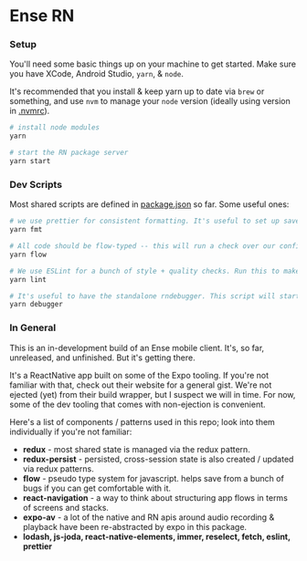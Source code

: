 # Ense RN

### Setup

You'll need some basic things up on your machine to get started. Make sure you have XCode, Android Studio, `yarn`, & `node`.

It's recommended that you install & keep yarn up to date via `brew` or something, and use `nvm` to manage your `node` version (ideally using version in [.nvmrc](.nvmrc)). 

```zsh
# install node modules
yarn

# start the RN package server
yarn start
```

### Dev Scripts

Most shared scripts are defined in [package.json](package.json) so far. Some useful ones:

```zsh
# we use prettier for consistent formatting. It's useful to set up save hooks in your editor, but this script will run through and auto-format the repo.
yarn fmt

# All code should be flow-typed -- this will run a check over our configs. Ideally you have a flow editor plugin.
yarn flow

# We use ESLint for a bunch of style + quality checks. Run this to make sure you don't have any errors. Ideally you have a eslint editor plugin.
yarn lint

# It's useful to have the standalone rndebugger. This script will start the debugger service.
yarn debugger

```

### In General

This is an in-development build of an Ense mobile client. It's, so far, unreleased, and unfinished. But it's getting there. 

It's a ReactNative app built on some of the Expo tooling. If you're not familiar with that, check out their website for a general gist. We're not ejected (yet) from their build wrapper, but I suspect we will in time. For now, some of the dev tooling that comes with non-ejection is convenient. 

Here's a list of components / patterns used in this repo; look into them individually if you're not familiar:

 - **redux** - most shared state is managed via the redux pattern.
 - **redux-persist** - persisted, cross-session state is also created / updated via redux patterns.
 - **flow** - pseudo type system for javascript. helps save from a bunch of bugs if you can get comfortable with it.
 - **react-navigation** - a way to think about structuring app flows in terms of screens and stacks.
 - **expo-av** - a lot of the native and RN apis around audio recording & playback have been re-abstracted by expo in this package. 
 - **lodash, js-joda, react-native-elements, immer, reselect, fetch, eslint, prettier**    
